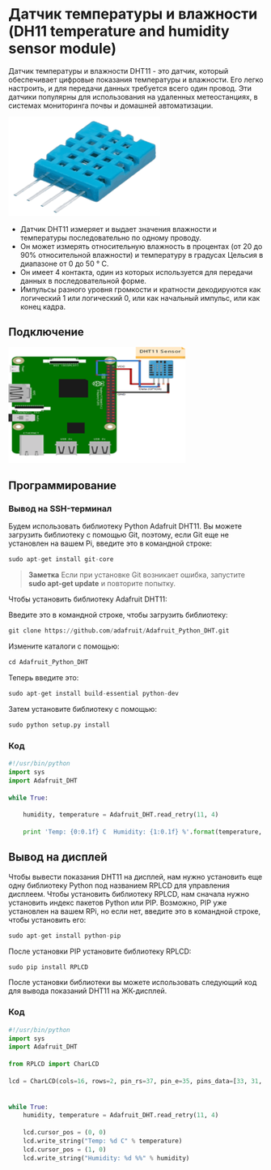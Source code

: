 # Датчик температуры и влажности (DH11 temperature and humidity sensor module)

Датчик температуры и влажности DHT11  - это датчик, который обеспечивает цифровые показания температуры и влажности. Его легко настроить, и для передачи данных требуется всего один провод. Эти датчики популярны для использования на удаленных метеостанциях, в системах мониторинга почвы и домашней автоматизации.

<img src="../assets/sensors/temperature/sensor_temperature.png" width=300 class="zoom border center"></img>

* Датчик DHT11 измеряет и выдает значения влажности и температуры последовательно по одному проводу.
* Он может измерять относительную влажность в процентах (от 20 до 90% относительной влажности) и температуру в градусах Цельсия в диапазоне от 0 до 50 ° C.
* Он имеет 4 контакта, один из которых используется для передачи данных в последовательной форме.
* Импульсы разного уровня громкости и кратности декодируются как логический 1 или логический 0, или как начальный импульс, или как конец кадра.

## Подключение

<img src="../assets/sensors/temperature/temperature_connection.png" width=350 class="zoom border center"></img>

## Программирование

### Вывод на SSH-терминал

Будем использовать библиотеку Python Adafruit DHT11. Вы можете загрузить библиотеку с помощью Git, поэтому, если Git еще не установлен на вашем Pi, введите это в командной строке:

```python
sudo apt-get install git-core
```

> **Заметка** Если при установке Git возникает ошибка, запустите **sudo apt-get update** и повторите попытку.

Чтобы установить библиотеку Adafruit DHT11:

Введите это в командной строке, чтобы загрузить библиотеку:

```python
git clone https://github.com/adafruit/Adafruit_Python_DHT.git
```

Измените каталоги с помощью:

```python
cd Adafruit_Python_DHT
```

Теперь введите это:

```python
sudo apt-get install build-essential python-dev
```

Затем установите библиотеку с помощью:

```python
sudo python setup.py install
```

### Код

```python
#!/usr/bin/python
import sys
import Adafruit_DHT

while True:

    humidity, temperature = Adafruit_DHT.read_retry(11, 4)

    print 'Temp: {0:0.1f} C  Humidity: {1:0.1f} %'.format(temperature, humidity)
```

## Вывод на дисплей

Чтобы вывести показания DHT11 на дисплей, нам нужно установить еще одну библиотеку Python под названием RPLCD для управления дисплеем. Чтобы установить библиотеку RPLCD, нам сначала нужно установить индекс пакетов Python или PIP. Возможно, PIP уже установлен на вашем RPi, но если нет, введите это в командной строке, чтобы установить его:

```python
sudo apt-get install python-pip
```

После установки PIP установите библиотеку RPLCD:

```python
sudo pip install RPLCD
```

После установки библиотеки вы можете использовать следующий код для вывода показаний DHT11 на ЖК-дисплей.

### Код

```python
#!/usr/bin/python
import sys
import Adafruit_DHT

from RPLCD import CharLCD

lcd = CharLCD(cols=16, rows=2, pin_rs=37, pin_e=35, pins_data=[33, 31, 29, 23])


while True:
    humidity, temperature = Adafruit_DHT.read_retry(11, 4)

    lcd.cursor_pos = (0, 0)
    lcd.write_string("Temp: %d C" % temperature)
    lcd.cursor_pos = (1, 0)
    lcd.write_string("Humidity: %d %%" % humidity)
```
